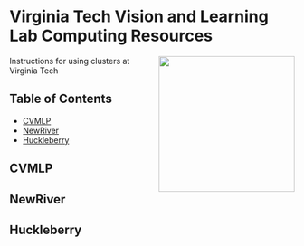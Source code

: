 # Virginia Tech Vision and Learning Lab Computing Resources

<img src="https://filebox.ece.vt.edu/~jbhuang/images/vt-logo.png" width="240" align="right">

Instructions for using clusters at Virginia Tech

## Table of Contents
- [CVMLP](#cvmlp)
- [NewRiver](#NewRiver)
- [Huckleberry](#huckleberry)


## CVMLP

## NewRiver

## Huckleberry
